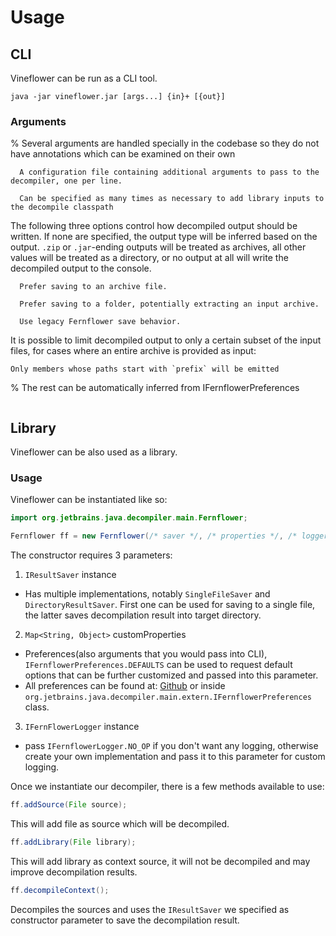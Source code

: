# Usage

## CLI

Vineflower can be run as a CLI tool.

```shell
java -jar vineflower.jar [args...] {in}+ [{out}]
```

### Arguments

% Several arguments are handled specially in the codebase so they do not have annotations which can be examined on their own

```{option} --cfg={file}, -cfg={file}
  A configuration file containing additional arguments to pass to the decompiler, one per line.
```

```{option} --add-external={library}, -e={library}
  Can be specified as many times as necessary to add library inputs to the decompile classpath
```

The following three options control how decompiled output should be written. If none are specified, the output type will be inferred based on the output. `.zip` or `.jar`-ending outputs will be treated as archives, all other values will be treated as a directory, or no output at all will write the decompiled output to the console.

```{option} --file
  Prefer saving to an archive file.
```

```{option} --folder
  Prefer saving to a folder, potentially extracting an input archive.
```

```{option} --legacy
  Use legacy Fernflower save behavior.
```

It is possible to limit decompiled output to only a certain subset of the input files, for cases where an entire archive is provided as input:

```{option} --only={prefix}, -only={prefix}
Only members whose paths start with `prefix` will be emitted
```

% The rest can be automatically inferred from IFernflowerPreferences

```{include} generated/usage.md
```

## Library

Vineflower can be also used as a library.

### Usage

Vineflower can be instantiated like so:
```java
import org.jetbrains.java.decompiler.main.Fernflower;

Fernflower ff = new Fernflower(/* saver */, /* properties */, /* logger */);
```
The constructor requires 3 parameters:
1) `IResultSaver` instance
- Has multiple implementations, notably `SingleFileSaver` and `DirectoryResultSaver`. First one can be
used for saving to a single file, the latter saves decompilation result into target directory.
2) `Map<String, Object>` customProperties
- Preferences(also arguments that you would pass into CLI), `IFernflowerPreferences.DEFAULTS`
can be used to request default options that can be further customized and passed into this parameter.
- All preferences can be found at: [Github](https://github.com/Vineflower/vineflower/blob/master/src/org/jetbrains/java/decompiler/main/extern/IFernflowerPreferences.java)
or inside `org.jetbrains.java.decompiler.main.extern.IFernflowerPreferences` class.
3) `IFernFlowerLogger` instance
- pass `IFernflowerLogger.NO_OP` if you don't want any logging, otherwise
create your own implementation and pass it to this parameter for custom logging.

Once we instantiate our decompiler, there is a few methods available to use:

```java
ff.addSource(File source);
```
This will add file as source which will be decompiled.

```java
ff.addLibrary(File library);
```
This will add library as context source, it will not be decompiled and may improve
decompilation results.

```java
ff.decompileContext();
```
Decompiles the sources and uses the `IResultSaver` we specified as constructor parameter to save the decompilation result.
